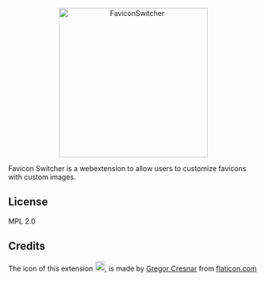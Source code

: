 <p align="center">
    <img
      alt="FaviconSwitcher"
      src="icons/icon.png"
      width="300"
    />
</p>

Favicon Switcher is a webextension to allow users to customize favicons with custom images.

## License

MPL 2.0

## Credits

<p>The icon of this extension <img alt="icon" src="icons/icon.png" width="20px"></img>, is made by <a href="https://www.flaticon.com/authors/gregor-cresnar">Gregor Cresnar</a> from <a href="https://www.flaticon.com">flaticon.com</a>
 </p>
